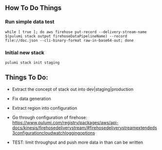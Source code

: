 ## How To Do Things

### Run simple data test 

```while [ true ]; do aws firehose put-record --delivery-stream-name $(pulumi stack output firehoseDataPipelineName) --record file://doc.json --cli-binary-format raw-in-base64-out; done```



### Initial new stack

`pulumi stack init staging`


## Things To Do: 
- Extract the concept of stack out into dev|staging|production
- Fix data generation 
- Extract region into configuration

- Go through configuration of firehose:  https://www.pulumi.com/registry/packages/aws/api-docs/kinesis/firehosedeliverystream/#firehosedeliverystreamextendeds3configurationcloudwatchloggingoptions

- TEST: limit throughput and push more data in than can be written

